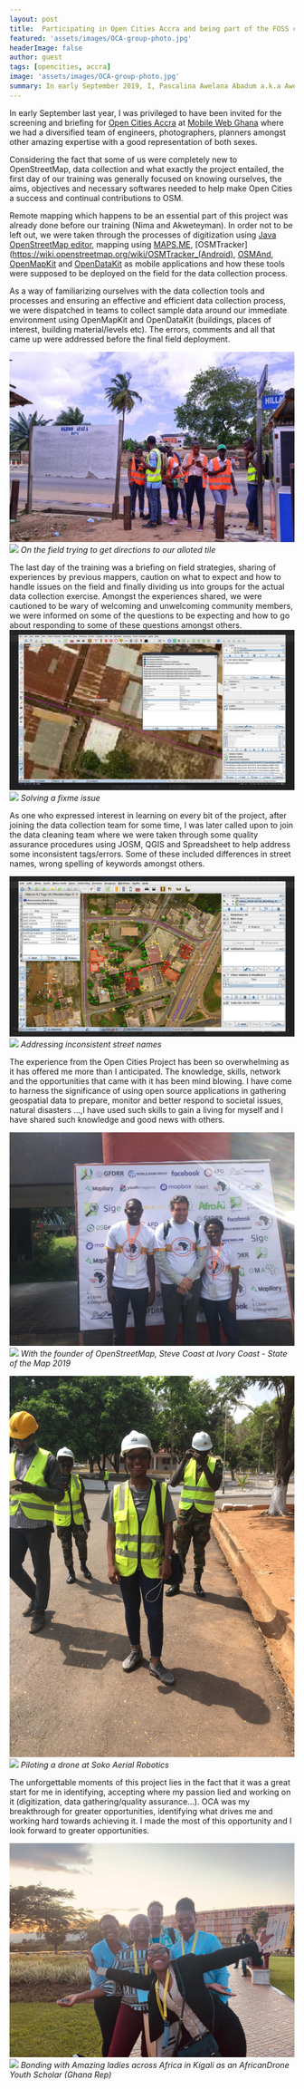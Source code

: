 ```yaml
---
layout: post
title:  Participating in Open Cities Accra and being part of the FOSS community
featured: 'assets/images/OCA-group-photo.jpg'
headerImage: false
author: guest
tags: [opencities, accra]
image: 'assets/images/OCA-group-photo.jpg'
summary: In early September 2019, I, Pascalina Awelana Abadum a.k.a AwezGeo participated in the Open Cities Accra mapping project  both as a field data collector and a data cleaner. The experience from the project has been so overwhelming as it has offered me more than I anticipated.
---
```


In early September last year, I was privileged to have been invited for the screening and briefing for [Open Cities Accra](https://opencitiesproject.org/accra/) at [Mobile Web Ghana](https://mobilewebghana.org) where we had a diversified team of engineers, photographers, planners amongst other amazing expertise with a good representation of both sexes.

Considering the fact that some of us were completely new to OpenStreetMap, data collection and what exactly the project entailed,  the first day of our training was generally focused on knowing ourselves, the aims, objectives and necessary softwares needed to help make Open Cities a success and continual contributions to OSM.

Remote mapping which happens to be an essential part of this project was already done before our training (Nima and Akweteyman). In order not to be left out, we were taken through the processes of digitization using [Java OpenStreetMap editor](https://josm.openstreetmap.de/),  mapping using [MAPS.ME](https://maps.me/#gsc.tab), [OSMTracker](https://wiki.openstreetmap.org/wiki/OSMTracker_(Android), [OSMAnd](https://osmand.net), [OpenMapKit](http://openmapkit.org/) and [OpenDataKit](https://opendatakit.org/) as mobile applications and how these tools were supposed to be deployed on the field for the data collection process.

As a way of familiarizing ourselves with the data collection tools and processes and ensuring an effective and efficient data collection process, we were dispatched in teams to collect sample data around our immediate environment using OpenMapKit and OpenDataKit (buildings, places of interest, building material/levels etc). The errors, comments and all that came up were addressed before the final field deployment.

![](/assets/images/field-day.jpg)
<img class="image" src= "(/assets/images/field-day.jpg)">
*On the field trying to get directions to our alloted tile*

The last day of the training was a briefing on field strategies, sharing of experiences by previous mappers, caution on what to expect and how to handle issues on the field and finally dividing us into groups for the actual data collection exercise. Amongst the experiences shared, we were cautioned to be wary of welcoming and unwelcoming community members, we were informed on some of the questions to be expecting and how to go about responding to some of these questions amongst others.                                                                                                        
![](/assets/images/addressing-a-fixme.png)
<img class="image" src= "(/assets/images/addressing-a-fixme.png)">
*Solving a fixme issue*                    

As one who expressed interest in learning on every bit of the project, after joining the data collection team for some time, I was later called upon to join the data cleaning team where we were taken through some quality assurance procedures using JOSM, QGIS and Spreadsheet to help address some inconsistent tags/errors.  Some of these included differences in street names, wrong spelling of keywords amongst others.


![](/assets/images/verifying-street-names-from-one-of-the-mappers.png)
<img class="image" src= "(/assets/images/verifying-street-names-from-one-of-the-mappers)">
*Addressing inconsistent street names*

The experience from the Open Cities Project has been so overwhelming as it has offered me more than I anticipated. The knowledge, skills, network and the opportunities that came with it has been mind blowing.  I have come to harness the significance of using open source applications in gathering geospatial data to prepare, monitor and better respond to societal issues, natural disasters …,I have used such skills to gain a living for myself and I have shared such knowledge and good news with others. 

![](/assets/images/state-of-the-map-africa-2018.jpeg)
<img class="image" src= "(/assets/images/state-of-the-map-africa-2018.jpeg)">
*With the founder of OpenStreetMap, Steve Coast at Ivory Coast - State of the Map 2019*

![](/assets/images/drone-piloting-training-soko.jpeg)
<img class="image" src= "(/assets/images/drone-piloting-training-soko.jpeg)">
 *Piloting a drone at Soko Aerial Robotics*

The unforgettable moments of this project lies in the fact that it was a great start for me in identifying, accepting where my passion lied and working on it (digitization, data gathering/quality assurance…). OCA was my breakthrough for greater opportunities, identifying what drives me and working hard towards achieving it. I made the most of this opportunity and I look forward to greater opportunities.

![](/assets/images/africandroneforum-2020.jpeg)
<img class="image" src= "(/assets/images/africandroneforum-2020.jpeg)">
 *Bonding with Amazing ladies across Africa in Kigali as an AfricanDrone Youth Scholar (Ghana Rep)*

